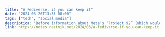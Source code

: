 ```yaml
---
title: "A Fediverse, if you can keep it"
date: "2024-03-26T13:58-08:00"
tags: ["tech", "social media"]
description: "Before information about Meta’s “Project 92” (which would later become Threads) first surfaced last year, most of the discussion around blocking entire instances on the Fediverse was centered around the nature of member behavior on any given instance."
link: https://notes.neatnik.net/2024/03/a-fediverse-if-you-can-keep-it
---
```

